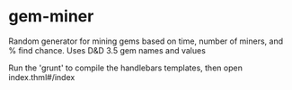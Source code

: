 gem-miner
=========

Random generator for mining gems based on time, number of miners, and % find chance. Uses D&amp;D 3.5 gem names and values

Run the 'grunt' to compile the handlebars templates, then open index.thml#/index
